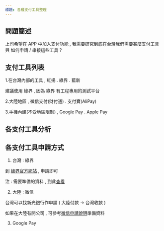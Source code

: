 ```yaml
---
標題: 各種支付工具整理
---
```



## 問題簡述
上司希望在 APP 中加入支付功能 , 我需要研究到底在台灣我們需要甚麼支付工具 與 如何申請 / 串接這些工具 ?

## 支付工具列表

1.在台灣內部的工具 , 紅揚 . 綠界 . 藍新

建議使用 綠界 , 因為 綠界 有工程專用的測試平台

2.大陸地區 , 微信支付(財付通) . 支付寶(AliPay)

3.手機內建(不受地區限制) , Google Pay . Apple Pay 

## 各支付工具分析



## 各支付工具申請方式

1. 台灣 : 綠界 

到 [綠界官方網站](https://www.ecpay.com.tw/) , 申請即可

注 : 需要準備的資料 , 到此[查看](https://www.ecpay.com.tw/Service/MemberRegProc)

2. 大陸 : 微信 

台灣可以找新光銀行作申請 ( 大陸付款 -> 台灣收款 )

如果在大陸有開公司 , 可參考[微信申請說明](https://kf.qq.com/faq/161220Brem2Q161220uUjERB.html)準備資料 

3. Google Pay 



